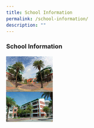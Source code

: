 ```yaml
---
title: School Information
permalink: /school-information/
description: ""
---
```

### **School Information**

<img src="/images/sch%20info.jpg" style="width:25%;margin-right:15px;" align = "left">